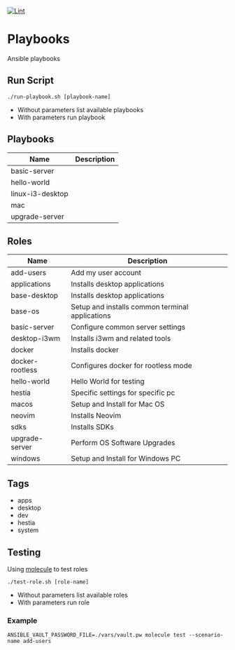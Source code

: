 [![Lint](https://github.com/gwendolyngoetz/playbooks/actions/workflows/lint.yml/badge.svg)](https://github.com/gwendolyngoetz/playbooks/actions/workflows/lint.yml)

# Playbooks

Ansible playbooks

## Run Script

`./run-playbook.sh [playbook-name]`

- Without parameters list available playbooks
- With parameters run playbook

## Playbooks

| Name             | Description |
| ---------------- | ----------- |
| basic-server     |             |
| hello-world      |             |
| linux-i3-desktop |             |
| mac              |             |
| upgrade-server   |             |

## Roles

| Name            | Description                                     |
| --------------- | ----------------------------------------------- |
| add-users       | Add my user account                             |
| applications    | Installs desktop applications                   |
| base-desktop    | Installs desktop applications                   |
| base-os         | Setup and installs common terminal applications |
| basic-server    | Configure common server settings                |
| desktop-i3wm    | Installs i3wm and related tools                 |
| docker          | Installs docker                                 |
| docker-rootless | Configures docker for rootless mode             |
| hello-world     | Hello World for testing                         |
| hestia          | Specific settings for specific pc               |
| macos           | Setup and Install for Mac OS                    |
| neovim          | Installs Neovim                                 |
| sdks            | Installs SDKs                                   |
| upgrade-server  | Perform OS Software Upgrades                    |
| windows         | Setup and Install for Windows PC                |

## Tags

- apps
- desktop
- dev
- hestia
- system

## Testing

Using [molecule](https://molecule.readthedocs.io) to test roles

`./test-role.sh [role-name]`

- Without parameters list available roles
- With parameters run role

### Example

`ANSIBLE_VAULT_PASSWORD_FILE=./vars/vault.pw molecule test --scenario-name add-users`
